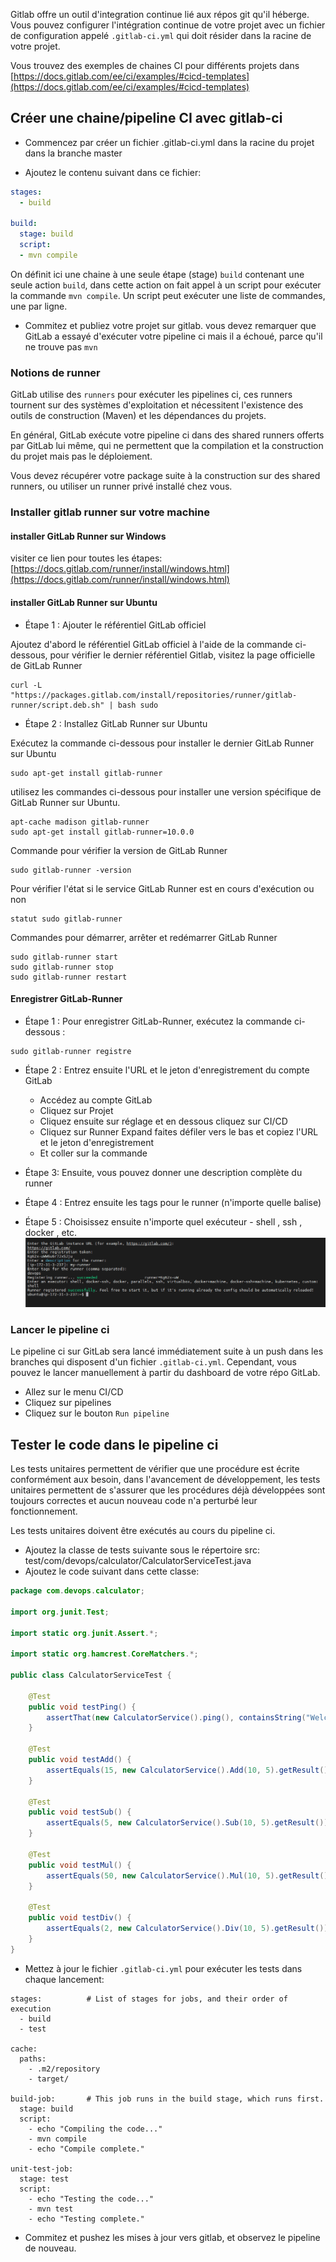 Gitlab offre un outil d'integration continue lié aux répos git qu'il héberge.
Vous pouvez configurer l'intégration continue de votre projet avec un fichier de configuration appelé `.gitlab-ci.yml` qui doit résider dans la racine de votre projet.

Vous trouvez des exemples de chaines CI pour différents projets dans [https://docs.gitlab.com/ee/ci/examples/#cicd-templates](https://docs.gitlab.com/ee/ci/examples/#cicd-templates)

## Créer une chaine/pipeline CI avec gitlab-ci

- Commencez par créer un fichier .gitlab-ci.yml dans la racine du projet dans la branche master

- Ajoutez le contenu suivant dans ce fichier:

```yaml
stages:
  - build

build:
  stage: build
  script:
  - mvn compile
```

On définit ici une chaine à une seule étape (stage) `build` contenant une seule action `build`, dans cette action on fait appel à un script pour exécuter la commande `mvn compile`.
Un script peut exécuter une liste de commandes, une par ligne.

- Commitez et publiez votre projet sur gitlab. vous devez remarquer que GitLab a essayé d'exécuter votre pipeline ci mais il a échoué, parce qu'il ne trouve pas `mvn`

### Notions de runner

GitLab utilise des `runners` pour exécuter les pipelines ci, ces runners tournent sur des systèmes d'exploitation et nécessitent l'existence des outils de construction (Maven) et les dépendances du projets.

En général, GitLab exécute votre pipeline ci dans des shared runners offerts par GitLab lui même, qui ne permettent que la compilation et la construction du projet mais pas le déploiement.

Vous devez récupérer votre package suite à la construction sur des shared runners, ou utiliser un runner privé installé chez vous.

### Installer gitlab runner sur votre machine

#### installer GitLab Runner sur Windows

visiter ce lien pour toutes les étapes: [https://docs.gitlab.com/runner/install/windows.html](https://docs.gitlab.com/runner/install/windows.html)

#### installer GitLab Runner sur Ubuntu
* Étape 1 : Ajouter le référentiel GitLab officiel

Ajoutez d'abord le référentiel GitLab officiel à l'aide de la commande ci-dessous, pour vérifier le dernier référentiel Gitlab, visitez la page officielle de GitLab Runner
```
curl -L "https://packages.gitlab.com/install/repositories/runner/gitlab-runner/script.deb.sh" | bash sudo
```
* Étape 2 : Installez GitLab Runner sur Ubuntu

Exécutez la commande ci-dessous pour installer le dernier GitLab Runner sur Ubuntu
```
sudo apt-get install gitlab-runner
```
utilisez les commandes ci-dessous pour installer une version spécifique de GitLab Runner sur Ubuntu.
```
apt-cache madison gitlab-runner
sudo apt-get install gitlab-runner=10.0.0
```
Commande pour vérifier la version de GitLab Runner
```
sudo gitlab-runner -version
```
Pour vérifier l'état si le service GitLab Runner est en cours d'exécution ou non
```
statut sudo gitlab-runner
```
Commandes pour démarrer, arrêter et redémarrer GitLab Runner
```
sudo gitlab-runner start
sudo gitlab-runner stop
sudo gitlab-runner restart
```

#### Enregistrer GitLab-Runner
* Étape 1 : Pour enregistrer GitLab-Runner, exécutez la commande ci-dessous :
```
sudo gitlab-runner registre
```
* Étape 2 : Entrez ensuite l'URL et le jeton d'enregistrement du compte GitLab

  -  Accédez au compte GitLab
  -  Cliquez sur Projet
  -  Cliquez ensuite sur réglage et en dessous cliquez sur CI/CD
  -  Cliquez sur Runner Expand faites défiler vers le bas et copiez l'URL et le jeton d'enregistrement
  -  Et coller sur la commande

* Étape 3: Ensuite, vous pouvez donner une description complète du runner

* Étape 4 : Entrez ensuite les tags pour le runner (n'importe quelle balise)

* Étape 5 : Choisissez ensuite n'importe quel exécuteur - shell , ssh , docker , etc.
![](media/create-runner.png)

### Lancer le pipeline ci

Le pipeline ci sur GitLab sera lancé immédiatement suite à un push dans les branches qui disposent d'un fichier `.gitlab-ci.yml`.
Cependant, vous pouvez le lancer manuellement à partir du dashboard de votre répo GitLab.

- Allez sur le menu CI/CD
- Cliquez sur pipelines
- Cliquez sur le bouton `Run pipeline`

## Tester le code dans le pipeline ci
Les tests unitaires permettent de vérifier que une procédure est écrite conformément aux besoin, dans l'avancement de développement, les tests unitaires permettent de s'assurer que les procédures déjà développées sont toujours correctes et aucun nouveau code n'a perturbé leur fonctionnement.

Les tests unitaires doivent être exécutés au cours du pipeline ci.

- Ajoutez la classe de tests suivante sous le répertoire src:
test/com/devops/calculator/CalculatorServiceTest.java
- Ajoutez le code suivant dans cette classe:
```java
package com.devops.calculator;

import org.junit.Test;

import static org.junit.Assert.*;

import static org.hamcrest.CoreMatchers.*;

public class CalculatorServiceTest {

    @Test
    public void testPing() {
        assertThat(new CalculatorService().ping(), containsString("Welcome to Java Maven Calculator Web App!!!"));
    }

    @Test
    public void testAdd() {
        assertEquals(15, new CalculatorService().Add(10, 5).getResult());
    }

    @Test
    public void testSub() {
        assertEquals(5, new CalculatorService().Sub(10, 5).getResult());
    }

    @Test
    public void testMul() {
        assertEquals(50, new CalculatorService().Mul(10, 5).getResult());
    }

    @Test
    public void testDiv() {
        assertEquals(2, new CalculatorService().Div(10, 5).getResult());
    }
}
```
- Mettez à jour  le fichier `.gitlab-ci.yml` pour exécuter les tests dans chaque lancement:
```
stages:          # List of stages for jobs, and their order of execution
  - build
  - test

cache:
  paths:
    - .m2/repository
    - target/

build-job:       # This job runs in the build stage, which runs first.
  stage: build
  script:
    - echo "Compiling the code..."
    - mvn compile
    - echo "Compile complete."

unit-test-job:
  stage: test
  script:
    - echo "Testing the code..."
    - mvn test
    - echo "Testing complete."

```
- Commitez et pushez les mises à jour vers gitlab, et observez le pipeline de nouveau.
